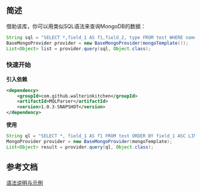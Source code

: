 ## 简述

借助该库，你可以用类似SQL语法来查询MongoDB的数据：

```java
String sql = "SELECT *,field_1 AS f1,field_2, type FROM test WHERE name LIKE '\\^'";
BaseMongoProvider provider = new BaseMongoProvider(mongoTemplate());
List<Object> list = provider.query(sql, Object.class);
```

### 快速开始

**引入依赖**

```xml
<dependency>
    <groupId>com.github.walterinkitchen</groupId>
    <artifactId>MQLParser</artifactId>
    <version>1.0.3-SNAPSHOT</version>
</dependency>
```

**使用**

```java
String ql = "SELECT *, field_1 AS f1 FROM test ORDER BY field_1 ASC LIMIT 10";
MongoProvider provider = new BaseMongoProvider(mongoTemplate);
List<Object> result = provider.query(ql, Object.class);
```

## 参考文档

[语法说明与示例](doc/语法.md)